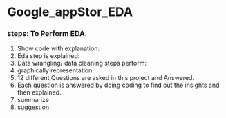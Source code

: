 # Google_appStor_EDA
### steps: To Perform EDA.
1. Show code with explanation:
2. Eda step is explained:
3. Data wrangling/ data cleaning steps perform:
4. graphically representation:
5. 12 different Questions are asked in this project and Answered.
6. Each question is answered by doing coding to find out the insights and then explained.
7. summarize
8. suggestion
